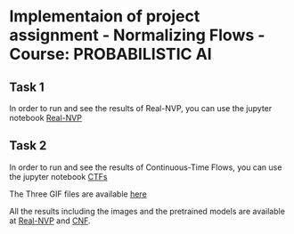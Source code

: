 

# Implementaion of project assignment - Normalizing Flows - Course: PROBABILISTIC AI
## Task 1 
In order to run and see the results of Real-NVP, you can use the jupyter notebook [Real-NVP](https://github.com/Qamar-93/dt8122_Submission/blob/main/realn-nvp-exp.ipynb)

## Task 2 
In order to run and see the results of Continuous-Time Flows, you can use the jupyter notebook [CTFs](https://github.com/Qamar-93/dt8122_Submission/blob/main/continuous_time_flow_exp.ipynb)

The Three GIF files are available [here](https://github.com/Qamar-93/dt8122_Submission/tree/main/gif_results)

All the results including the images and the pretrained models are available at [Real-NVP](https://github.com/Qamar-93/dt8122_Submission/tree/main/results/realnvp) and [CNF](https://github.com/Qamar-93/dt8122_Submission/tree/main/results/cnf).
